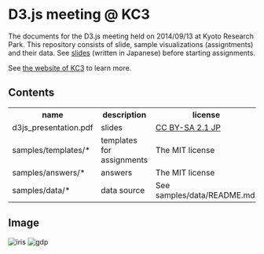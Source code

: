 # D3.js meeting @ KC3
The documents for the D3.js meeting held on 2014/09/13 at Kyoto Research Park.
This repository consists of slide, sample visualizations (assigntments) and their data.
See [slides](https://speakerdeck.com/domitry/d3-dot-jsru-men) (written in Japanese) before starting assignments.

See [the website of KC3](http://kc3.me/) to learn more.

## Contents
<table>
<tr>
<th>name</th>  <th>description</th> <th>license</th>
</tr>
<tr>
<td>d3js_presentation.pdf</th>  <td>slides</td> <td><a href="https://creativecommons.org/licenses/by-sa/2.1/jp/deed.en">CC BY-SA 2.1 JP</a></td>
</tr>

<tr>
<td>samples/templates/*</td>  <td>templates for assignments</td> <td>The MIT license</td>
</tr>

<tr>
<td>samples/answers/*</td>  <td>answers</td> <td>The MIT license</td>
</tr>

<tr>
<td>samples/data/*</td>  <td>data source</td> <td>See samples/data/README.md.</td>
</tr>

</table>

## Image
![iris](https://dl.dropboxusercontent.com/u/47978121/kc3/iris.png)
![gdp](https://dl.dropboxusercontent.com/u/47978121/kc3/gdp.png)


